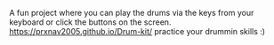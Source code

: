 A fun project where you can play the drums via the keys from your keyboard or click the buttons on the screen. 
https://prxnav2005.github.io/Drum-kit/ practice your drummin skills :)
